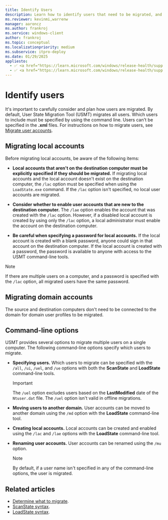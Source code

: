 ```yaml
---
title: Identify Users
description: Learn how to identify users that need to be migrated, and how to migrate local accounts and domain accounts.
ms.reviewer: kevinmi,warrenw
manager: aaroncz
ms.author: frankroj
ms.service: windows-client
author: frankroj
ms.topic: conceptual
ms.localizationpriority: medium
ms.subservice: itpro-deploy
ms.date: 01/29/2025
appliesto:
  - ✅ <a href="https://learn.microsoft.com/windows/release-health/supported-versions-windows-client" target="_blank">Windows 11</a>
  - ✅ <a href="https://learn.microsoft.com/windows/release-health/supported-versions-windows-client" target="_blank">Windows 10</a>
---
```


# Identify users

It's important to carefully consider and plan how users are migrated. By default, User State Migration Tool (USMT) migrates all users. Which users to include must be specified by using the command line. Users can't be specified in the **.xml** files. For instructions on how to migrate users, see [Migrate user accounts](usmt-migrate-user-accounts.md).

## Migrating local accounts

Before migrating local accounts, be aware of the following items:

- **Local accounts that aren't on the destination computer must be explicitly specified if they should be migrated.** If migrating local accounts and the local account doesn't exist on the destination computer, the `/lac` option must be specified when using the `LoadState.exe` command. If the `/lac` option isn't specified, no local user accounts are migrated.

- **Consider whether to enable user accounts that are new to the destination computer.** The `/lae` option enables the account that was created with the `/lac` option. However, if a disabled local account is created by using only the `/lac` option, a local administrator must enable the account on the destination computer.

- **Be careful when specifying a password for local accounts.** If the local account is created with a blank password, anyone could sign in that account on the destination computer. If the local account is created with a password, the password is available to anyone with access to the USMT command-line tools.

> [!NOTE]
>
> If there are multiple users on a computer, and a password is specified with the `/lac` option, all migrated users have the same password.

## Migrating domain accounts

The source and destination computers don't need to be connected to the domain for domain user profiles to be migrated.

## Command-line options

USMT provides several options to migrate multiple users on a single computer. The following command-line options specify which users to migrate.

- **Specifying users.** Which users to migrate can be specified with the `/all`, `/ui`, `/uel`, and `/ue` options with both the  **ScanState** and **LoadState** command-line tools.

  > [!IMPORTANT]
  >
  > The `/uel` option excludes users based on the **LastModified** date of the `Ntuser.dat` file. The `/uel` option isn't valid in offline migrations.

- **Moving users to another domain.** User accounts can be moved to another domain using the `/md` option with the **LoadState** command-line tool.

- **Creating local accounts.** Local accounts can be created and enabled using the `/lac` and `/lae` options with the **LoadState** command-line tool.

- **Renaming user accounts.** User accounts can be renamed using the `/mu` option.

  > [!NOTE]
  >
  > By default, if a user name isn't specified in any of the command-line options, the user is migrated.

## Related articles

- [Determine what to migrate](usmt-determine-what-to-migrate.md).
- [ScanState syntax](usmt-scanstate-syntax.md).
- [LoadState syntax](usmt-loadstate-syntax.md).
